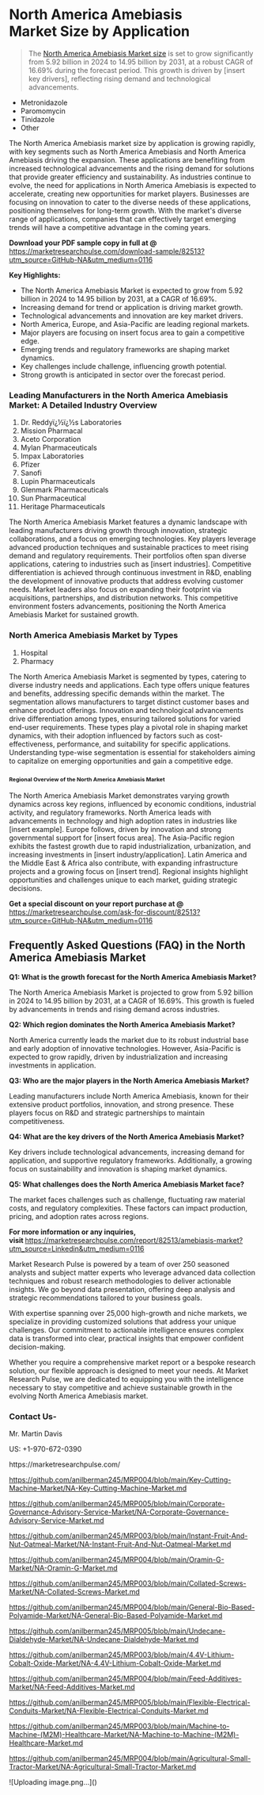 <h1>North America Amebiasis Market&nbsp;Size by Application</h1><blockquote><p>The <a href="https://marketresearchpulse.com/download-sample/82513?utm_source=GitHub-NA&amp;utm_medium=0116">North America Amebiasis Market size</a> is set to grow significantly from 5.92 billion in 2024 to 14.95 billion by 2031, at a robust CAGR of 16.69% during the forecast period. This growth is driven by [insert key drivers], reflecting rising demand and technological advancements.</p></blockquote><ul><li>Metronidazole<li> Paromomycin<li> Tinidazole<li> Other</li></ul><p>The North America Amebiasis market size by application is growing rapidly, with key segments such as North America Amebiasis and North America Amebiasis driving the expansion. These applications are benefiting from increased technological advancements and the rising demand for solutions that provide greater efficiency and sustainability. As industries continue to evolve, the need for applications in North America Amebiasis is expected to accelerate, creating new opportunities for market players. Businesses are focusing on innovation to cater to the diverse needs of these applications, positioning themselves for long-term growth. With the market's diverse range of applications, companies that can effectively target emerging trends will have a competitive advantage in the coming years.</p><p><strong>Download your PDF sample copy in full at @ </strong><a href="https://marketresearchpulse.com/download-sample/82513?utm_source=GitHub-NA&amp;utm_medium=0116">https://marketresearchpulse.com/download-sample/82513?utm_source=GitHub-NA&amp;utm_medium=0116</a></p><p><strong>Key Highlights: </strong></p><ul><li>The North America Amebiasis Market is expected to grow from 5.92 billion in 2024 to 14.95 billion by 2031, at a CAGR of 16.69%.</li><li>Increasing demand for trend or application is driving market growth.</li><li>Technological advancements and innovation are key market drivers.</li><li>North America, Europe, and Asia-Pacific are leading regional markets.</li><li>Major players are focusing on insert focus area to gain a competitive edge.</li><li>Emerging trends and regulatory frameworks are shaping market dynamics.</li><li>Key challenges include challenge, influencing growth potential.</li><li>Strong growth is anticipated in sector over the forecast period.</li></ul><h3>Leading Manufacturers in the North America Amebiasis Market: A Detailed Industry Overview</h3><ol><li>Dr. Reddyï¿½ï¿½s Laboratories</li><li>Mission Pharmacal</li><li>Aceto Corporation</li><li>Mylan Pharmaceuticals</li><li>Impax Laboratories</li><li>Pfizer</li><li>Sanofi</li><li>Lupin Pharmaceuticals</li><li>Glenmark Pharmaceuticals</li><li>Sun Pharmaceutical</li><li>Heritage Pharmaceuticals</li></ol><div class="flex max-w-full flex-col flex-grow"><div class="min-h-8 text-message flex w-full flex-col items-end gap-2 whitespace-normal break-words [.text-message+&amp;]:mt-5" dir="auto" data-message-author-role="assistant" data-message-id="fd8432e4-4910-450d-b182-61b7bfb0a01f" data-message-model-slug="gpt-4o"><div class="flex w-full flex-col gap-1 empty:hidden first:pt-[3px]"><div class="markdown prose w-full break-words dark:prose-invert light"><p>The North America Amebiasis Market features a dynamic landscape with leading manufacturers driving growth through innovation, strategic collaborations, and a focus on emerging technologies. Key players leverage advanced production techniques and sustainable practices to meet rising demand and regulatory requirements. Their portfolios often span diverse applications, catering to industries such as [insert industries]. Competitive differentiation is achieved through continuous investment in R&amp;D, enabling the development of innovative products that address evolving customer needs. Market leaders also focus on expanding their footprint via acquisitions, partnerships, and distribution networks. This competitive environment fosters advancements, positioning the North America Amebiasis Market for sustained growth.</p></div></div></div></div><h3>North America Amebiasis Market by Types</h3><ol><li>Hospital<li> Pharmacy</li></ol><div class="flex max-w-full flex-col flex-grow"><div class="min-h-8 text-message flex w-full flex-col items-end gap-2 whitespace-normal break-words [.text-message+&amp;]:mt-5" dir="auto" data-message-author-role="assistant" data-message-id="084470be-0bb7-4664-bddf-5156b4f41249" data-message-model-slug="gpt-4o-mini"><div class="flex w-full flex-col gap-1 empty:hidden first:pt-[3px]"><div class="markdown prose w-full break-words dark:prose-invert light"><p>The North America Amebiasis Market is segmented by types, catering to diverse industry needs and applications. Each type offers unique features and benefits, addressing specific demands within the market. The segmentation allows manufacturers to target distinct customer bases and enhance product offerings. Innovation and technological advancements drive differentiation among types, ensuring tailored solutions for varied end-user requirements. These types play a pivotal role in shaping market dynamics, with their adoption influenced by factors such as cost-effectiveness, performance, and suitability for specific applications. Understanding type-wise segmentation is essential for stakeholders aiming to capitalize on emerging opportunities and gain a competitive edge.</p></div></div></div></div><h3><span style="font-size: 11px;">Regional Overview of the North America Amebiasis Market</span></h3><div class="flex max-w-full flex-col flex-grow"><div class="min-h-8 text-message flex w-full flex-col items-end gap-2 whitespace-normal break-words [.text-message+&amp;]:mt-5" dir="auto" data-message-author-role="assistant" data-message-id="e9038762-ce64-4e30-91c9-9bd413514231" data-message-model-slug="gpt-4o-mini"><div class="flex w-full flex-col gap-1 empty:hidden first:pt-[3px]"><div class="markdown prose w-full break-words dark:prose-invert light"><p>The North America Amebiasis Market demonstrates varying growth dynamics across key regions, influenced by economic conditions, industrial activity, and regulatory frameworks. North America leads with advancements in technology and high adoption rates in industries like [insert example]. Europe follows, driven by innovation and strong governmental support for [insert focus area]. The Asia-Pacific region exhibits the fastest growth due to rapid industrialization, urbanization, and increasing investments in [insert industry/application]. Latin America and the Middle East &amp; Africa also contribute, with expanding infrastructure projects and a growing focus on [insert trend]. Regional insights highlight opportunities and challenges unique to each market, guiding strategic decisions.</p></div></div></div></div><p><strong>Get a special discount on your report purchase at @ </strong><a href="https://marketresearchpulse.com/ask-for-discount/82513?utm_source=GitHub-NA&amp;utm_medium=0116">https://marketresearchpulse.com/ask-for-discount/82513?utm_source=GitHub-NA&amp;utm_medium=0116</a></p><h2>Frequently Asked Questions (FAQ) in the North America Amebiasis Market</h2><p><strong>Q1: What is the growth forecast for the North America Amebiasis Market?</strong></p><p>The North America Amebiasis Market is projected to grow from 5.92 billion in 2024 to 14.95 billion by 2031, at a CAGR of 16.69%. This growth is fueled by advancements in trends and rising demand across industries.</p><p><strong>Q2: Which region dominates the North America Amebiasis Market?</strong></p><p>North America currently leads the market due to its robust industrial base and early adoption of innovative technologies. However, Asia-Pacific is expected to grow rapidly, driven by industrialization and increasing investments in application.</p><p><strong>Q3: Who are the major players in the North America Amebiasis Market?</strong></p><p>Leading manufacturers include North America Amebiasis, known for their extensive product portfolios, innovation, and strong presence. These players focus on R&amp;D and strategic partnerships to maintain competitiveness.</p><p><strong>Q4: What are the key drivers of the North America Amebiasis Market?</strong></p><p>Key drivers include technological advancements, increasing demand for application, and supportive regulatory frameworks. Additionally, a growing focus on sustainability and innovation is shaping market dynamics.</p><p><strong>Q5: What challenges does the North America Amebiasis Market face?</strong></p><p>The market faces challenges such as challenge, fluctuating raw material costs, and regulatory complexities. These factors can impact production, pricing, and adoption rates across regions.</p><p><strong>For more information or any inquiries, visit&nbsp;</strong><a href="https://marketresearchpulse.com/report/82513/amebiasis-market?utm_source=Linkedin&utm_medium=0116">https://marketresearchpulse.com/report/82513/amebiasis-market?utm_source=Linkedin&utm_medium=0116</a></p><p>Market Research Pulse is powered by a team of over 250 seasoned analysts and subject matter experts who leverage advanced data collection techniques and robust research methodologies to deliver actionable insights. We go beyond data presentation, offering deep analysis and strategic recommendations tailored to your business goals.</p><p>With expertise spanning over 25,000 high-growth and niche markets, we specialize in providing customized solutions that address your unique challenges. Our commitment to actionable intelligence ensures complex data is transformed into clear, practical insights that empower confident decision-making.</p><p>Whether you require a comprehensive market report or a bespoke research solution, our flexible approach is designed to meet your needs. At Market Research Pulse, we are dedicated to equipping you with the intelligence necessary to stay competitive and achieve sustainable growth in the evolving North America Amebiasis market.</p><h3><strong>Contact Us-</strong></h3><p>Mr. Martin Davis</p><p>US: +1-970-672-0390</p><p>https://marketresearchpulse.com/</p><p><a href="https://github.com/anilberman245/MRP004/blob/main/Key-Cutting-Machine-Market/NA-Key-Cutting-Machine-Market.md">https://github.com/anilberman245/MRP004/blob/main/Key-Cutting-Machine-Market/NA-Key-Cutting-Machine-Market.md</a></p><p><a href="https://github.com/anilberman245/MRP005/blob/main/Corporate-Governance-Advisory-Service-Market/NA-Corporate-Governance-Advisory-Service-Market.md">https://github.com/anilberman245/MRP005/blob/main/Corporate-Governance-Advisory-Service-Market/NA-Corporate-Governance-Advisory-Service-Market.md</a></p><p><a href="https://github.com/anilberman245/MRP003/blob/main/Instant-Fruit-And-Nut-Oatmeal-Market/NA-Instant-Fruit-And-Nut-Oatmeal-Market.md">https://github.com/anilberman245/MRP003/blob/main/Instant-Fruit-And-Nut-Oatmeal-Market/NA-Instant-Fruit-And-Nut-Oatmeal-Market.md</a></p><p><a href="https://github.com/anilberman245/MRP004/blob/main/Oramin-G-Market/NA-Oramin-G-Market.md">https://github.com/anilberman245/MRP004/blob/main/Oramin-G-Market/NA-Oramin-G-Market.md</a></p><p><a href="https://github.com/anilberman245/MRP003/blob/main/Collated-Screws-Market/NA-Collated-Screws-Market.md">https://github.com/anilberman245/MRP003/blob/main/Collated-Screws-Market/NA-Collated-Screws-Market.md</a></p><p><a href="https://github.com/anilberman245/MRP004/blob/main/General-Bio-Based-Polyamide-Market/NA-General-Bio-Based-Polyamide-Market.md">https://github.com/anilberman245/MRP004/blob/main/General-Bio-Based-Polyamide-Market/NA-General-Bio-Based-Polyamide-Market.md</a></p><p><a href="https://github.com/anilberman245/MRP005/blob/main/Undecane-Dialdehyde-Market/NA-Undecane-Dialdehyde-Market.md">https://github.com/anilberman245/MRP005/blob/main/Undecane-Dialdehyde-Market/NA-Undecane-Dialdehyde-Market.md</a></p><p><a href="https://github.com/anilberman245/MRP003/blob/main/4.4V-Lithium-Cobalt-Oxide-Market/NA-4.4V-Lithium-Cobalt-Oxide-Market.md">https://github.com/anilberman245/MRP003/blob/main/4.4V-Lithium-Cobalt-Oxide-Market/NA-4.4V-Lithium-Cobalt-Oxide-Market.md</a></p><p><a href="https://github.com/anilberman245/MRP004/blob/main/Feed-Additives-Market/NA-Feed-Additives-Market.md">https://github.com/anilberman245/MRP004/blob/main/Feed-Additives-Market/NA-Feed-Additives-Market.md</a></p><p><a href="https://github.com/anilberman245/MRP005/blob/main/Flexible-Electrical-Conduits-Market/NA-Flexible-Electrical-Conduits-Market.md">https://github.com/anilberman245/MRP005/blob/main/Flexible-Electrical-Conduits-Market/NA-Flexible-Electrical-Conduits-Market.md</a></p><p><a href="https://github.com/anilberman245/MRP003/blob/main/Machine-to-Machine-(M2M)-Healthcare-Market/NA-Machine-to-Machine-(M2M)-Healthcare-Market.md">https://github.com/anilberman245/MRP003/blob/main/Machine-to-Machine-(M2M)-Healthcare-Market/NA-Machine-to-Machine-(M2M)-Healthcare-Market.md</a></p><p><a href="https://github.com/anilberman245/MRP004/blob/main/Agricultural-Small-Tractor-Market/NA-Agricultural-Small-Tractor-Market.md">https://github.com/anilberman245/MRP004/blob/main/Agricultural-Small-Tractor-Market/NA-Agricultural-Small-Tractor-Market.md</a></p>
![Uploading image.png…]()
